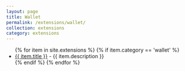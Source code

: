 ```yaml
---
layout: page
title: Wallet
permalink: /extensions/wallet/
collection: extensions
category: extensions
---
```


<ul>
{% for item in site.extensions %}
    {% if item.category == 'wallet' %}
      <li><a href="{{ item.url }}">{{ item.title }}</a>
        - {{ item.description }}
      </li>
  {% endif %}
{% endfor %}
</ul>